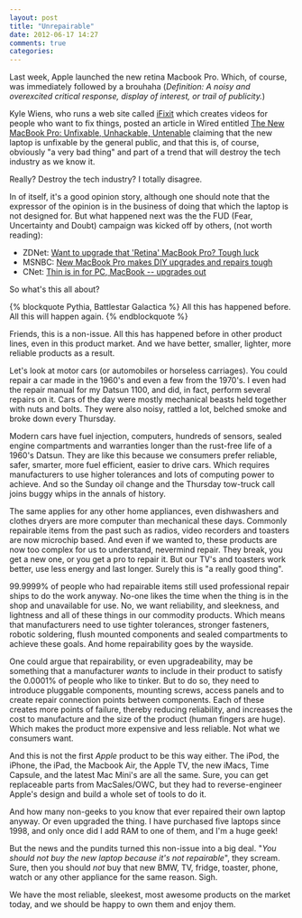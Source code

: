 ```yaml
---
layout: post
title: "Unrepairable"
date: 2012-06-17 14:27
comments: true
categories: 
---
```


Last week, Apple launched the new retina Macbook Pro. Which, of course, was immediately followed by a brouhaha (*Definition: A noisy and overexcited critical response, display of interest, or trail of publicity.*)

Kyle Wiens, who runs a web site called [iFixit](http://www.ifixit.com) which creates videos for people who want to fix things, posted an article in Wired entitled [The New MacBook Pro: Unfixable, Unhackable, Untenable](http://www.wired.com/gadgetlab/2012/06/opinion-apple-retina-displa/) claiming that the new laptop is unfixable by the general public, and that this is, of course, obviously "a very bad thing" and part of a trend that will destroy the tech industry as we know it.

Really? Destroy the tech industry? I totally disagree.

In of itself, it's a good opinion story, although one should note that the expressor of the opinion is in the business of doing that which the laptop is not designed for. But what happened next was the the FUD (Fear, Uncertainty and Doubt) campaign was kicked off by others, (not worth reading):

* ZDNet: [Want to upgrade that 'Retina' MacBook Pro? Tough luck](http://www.zdnet.com/blog/hardware/want-to-upgrade-that-retina-macbook-pro-tough-luck/20774)
* MSNBC: [New MacBook Pro makes DIY upgrades and repairs tough](http://www.technolog.msnbc.msn.com/technology/technolog/new-macbook-pro-makes-diy-upgrades-repairs-tough-826302)
* CNet: [Thin is in for PC, MacBook -- upgrades out](http://news.cnet.com/8301-1001_3-57452738-92/thin-is-in-for-pc-macbook-upgrades-out/)

So what's this all about?

{% blockquote Pythia, Battlestar Galactica  %}
All this has happened before. All this will happen again.
{% endblockquote %}

Friends, this is a non-issue. All this has happened before in other product lines, even in this product market. And we have better, smaller, lighter, more reliable products as a result.

Let's look at motor cars (or automobiles or horseless carriages). You could repair a car made in the 1960's and even a few from the 1970's.  I even had the repair manual for my Datsun 1100, and did, in fact, perform several repairs on it. Cars of the day were mostly mechanical beasts held together with nuts and bolts. They were also noisy, rattled a lot, belched smoke and broke down every Thursday.

Modern cars have fuel injection, computers, hundreds of sensors, sealed engine compartments and warranties longer than the rust-free life of a 1960's Datsun. They are like this because we consumers prefer reliable, safer, smarter, more fuel efficient, easier to drive cars. Which requires manufacturers to use higher tolerances and lots of computing power to achieve. And so the Sunday oil change and the Thursday tow-truck call joins buggy whips in the annals of history.

The same applies for any other home appliances, even dishwashers and clothes dryers are more computer than mechanical these days. Commonly repairable items from the past such as radios, video recorders and toasters are now microchip based. And even if we wanted to, these products are now too complex for us to understand, nevermind repair. They break, you get a new one, or you get a pro to repair it. But our TV's and toasters work better, use less energy and last longer. Surely this is "a really good thing".

99.9999% of people who had repairable items still used professional repair ships to do the work anyway. No-one likes the time when the thing is in the shop and unavailable for use. No, we want reliability, and sleekness, and lightness and all of these things in our commodity products. Which means that manufacturers need to use tighter tolerances, stronger fasteners, robotic soldering, flush mounted components and sealed compartments to achieve these goals. And home repairability goes by the wayside.

One could argue that repairability, or even upgradeability, may be something that a manufacturer *wants* to include in their product to satisfy the 0.0001% of people who like to tinker. But to do so, they need to introduce pluggable components, mounting screws, access panels and to create repair connection points between components. Each of these creates more points of failure, thereby reducing reliability, and increases the cost to manufacture and the size of the product (human fingers are huge). Which makes the product more expensive and less reliable. Not what we consumers want.

And this is not the first *Apple* product to be this way either. The iPod, the iPhone, the iPad, the Macbook Air, the Apple TV, the new iMacs, Time Capsule, and the latest Mac Mini's are all the same. Sure, you can get replaceable parts from MacSales/OWC, but they had to reverse-engineer Apple's design and build a whole set of tools to do it.

And how many non-geeks to you know that ever repaired their own laptop anyway. Or even upgraded the thing. I have purchased five laptops since 1998, and only once did I add RAM to one of them, and I'm a huge geek!

But the news and the pundits turned this non-issue into a big deal. "*You should not buy the new laptop because it's not repairable*", they scream. Sure, then you should *not* buy that new BMW, TV, fridge, toaster, phone, watch or any other appliance for the same reason. Sigh.

We have the most reliable, sleekest, most awesome products on the market today, and we should be happy to own them and enjoy them.
